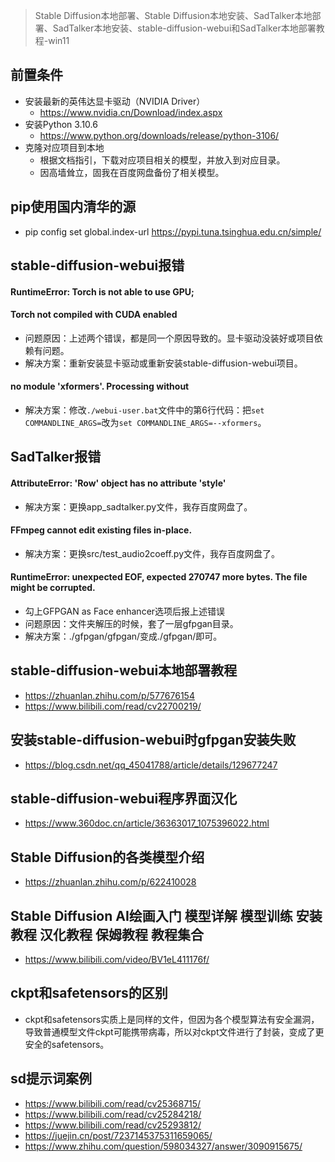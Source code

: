 > Stable Diffusion本地部署、Stable Diffusion本地安装、SadTalker本地部署、SadTalker本地安装、stable-diffusion-webui和SadTalker本地部署教程-win11

## 前置条件
* 安装最新的英伟达显卡驱动（NVIDIA Driver）
  - https://www.nvidia.cn/Download/index.aspx
* 安装Python 3.10.6
  - https://www.python.org/downloads/release/python-3106/
* 克隆对应项目到本地
  - 根据文档指引，下载对应项目相关的模型，并放入到对应目录。
  - 因高墙耸立，固我在百度网盘备份了相关模型。

## pip使用国内清华的源
* pip config set global.index-url https://pypi.tuna.tsinghua.edu.cn/simple/

## stable-diffusion-webui报错
#### RuntimeError: Torch is not able to use GPU;
#### Torch not compiled with CUDA enabled
* 问题原因：上述两个错误，都是同一个原因导致的。显卡驱动没装好或项目依赖有问题。
* 解决方案：重新安装显卡驱动或重新安装stable-diffusion-webui项目。
#### no module 'xformers'. Processing without
* 解决方案：修改`./webui-user.bat`文件中的第6行代码：把`set COMMANDLINE_ARGS=`改为`set COMMANDLINE_ARGS=--xformers`。

## SadTalker报错
#### AttributeError: 'Row' object has no attribute 'style'
* 解决方案：更换app_sadtalker.py文件，我存百度网盘了。
#### FFmpeg cannot edit existing files in-place.
* 解决方案：更换src/test_audio2coeff.py文件，我存百度网盘了。
#### RuntimeError: unexpected EOF, expected 270747 more bytes. The file might be corrupted.
* 勾上GFPGAN as Face enhancer选项后报上述错误
* 问题原因：文件夹解压的时候，套了一层gfpgan目录。
* 解决方案：./gfpgan/gfpgan/变成./gfpgan/即可。

## stable-diffusion-webui本地部署教程
* https://zhuanlan.zhihu.com/p/577676154
* https://www.bilibili.com/read/cv22700219/

## 安装stable-diffusion-webui时gfpgan安装失败
* https://blog.csdn.net/qq_45041788/article/details/129677247

## stable-diffusion-webui程序界面汉化
* https://www.360doc.cn/article/36363017_1075396022.html

## Stable Diffusion的各类模型介绍
* https://zhuanlan.zhihu.com/p/622410028

## Stable Diffusion AI绘画入门 模型详解 模型训练 安装教程 汉化教程 保姆教程 教程集合
* https://www.bilibili.com/video/BV1eL411176f/

## ckpt和safetensors的区别
* ckpt和safetensors实质上是同样的文件，但因为各个模型算法有安全漏洞，导致普通模型文件ckpt可能携带病毒，所以对ckpt文件进行了封装，变成了更安全的safetensors。

## sd提示词案例
* https://www.bilibili.com/read/cv25368715/
* https://www.bilibili.com/read/cv25284218/
* https://www.bilibili.com/read/cv25293812/
* https://juejin.cn/post/7237145375311659065/
* https://www.zhihu.com/question/598034327/answer/3090915675/
